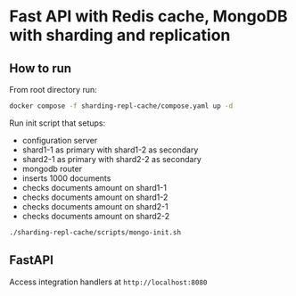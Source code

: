 # Fast API with Redis cache, MongoDB with sharding and replication

## How to run

From root directory run:

```bash
docker compose -f sharding-repl-cache/compose.yaml up -d
```

Run init script that setups:

- configuration server
- shard1-1 as primary with shard1-2 as secondary
- shard2-1 as primary with shard2-2 as secondary
- mongodb router
- inserts 1000 documents
- checks documents amount on shard1-1
- checks documents amount on shard1-2
- checks documents amount on shard2-1
- checks documents amount on shard2-2

```bash
./sharding-repl-cache/scripts/mongo-init.sh
```

## FastAPI

Access integration handlers at `http://localhost:8080`
